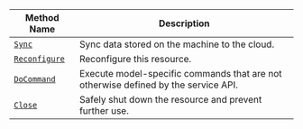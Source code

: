 <!-- prettier-ignore -->
| Method Name | Description |
| ----------- | ----------- |
| [`Sync`](/services/data/#sync) | Sync data stored on the machine to the cloud. |
| [`Reconfigure`](/services/data/#reconfigure) | Reconfigure this resource. |
| [`DoCommand`](/services/data/#docommand) | Execute model-specific commands that are not otherwise defined by the service API. |
| [`Close`](/services/data/#close) | Safely shut down the resource and prevent further use. |
